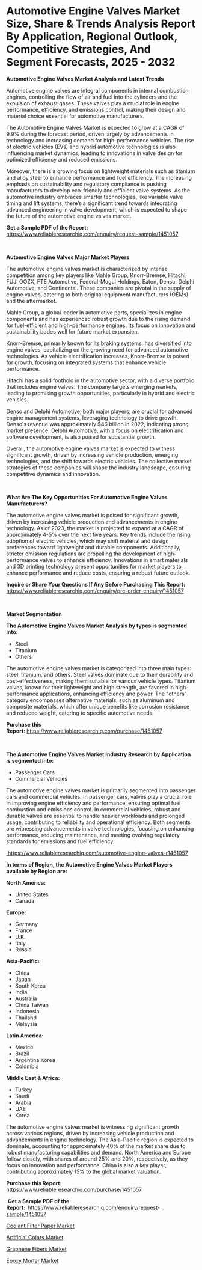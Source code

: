 <p><h1>Automotive Engine Valves Market Size, Share & Trends Analysis Report By Application, Regional Outlook, Competitive Strategies, And Segment Forecasts, 2025 - 2032</h1></p><p><strong>Automotive Engine Valves Market Analysis and Latest Trends</strong></p>
<p><p>Automotive engine valves are integral components in internal combustion engines, controlling the flow of air and fuel into the cylinders and the expulsion of exhaust gases. These valves play a crucial role in engine performance, efficiency, and emissions control, making their design and material choice essential for automotive manufacturers.</p><p>The Automotive Engine Valves Market is expected to grow at a CAGR of 9.9% during the forecast period, driven largely by advancements in technology and increasing demand for high-performance vehicles. The rise of electric vehicles (EVs) and hybrid automotive technologies is also influencing market dynamics, leading to innovations in valve design for optimized efficiency and reduced emissions.</p><p>Moreover, there is a growing focus on lightweight materials such as titanium and alloy steel to enhance performance and fuel efficiency. The increasing emphasis on sustainability and regulatory compliance is pushing manufacturers to develop eco-friendly and efficient valve systems. As the automotive industry embraces smarter technologies, like variable valve timing and lift systems, there’s a significant trend towards integrating advanced engineering in valve development, which is expected to shape the future of the automotive engine valves market.</p></p>
<p><strong>Get a Sample PDF of the Report:&nbsp;</strong> <a href="https://www.reliableresearchiq.com/enquiry/request-sample/1451057?utm_campaign=2101&utm_medium=2&utm_source=Github&utm_content=ia&utm_term=30012025&utm_id=automotive-engine-valves">https://www.reliableresearchiq.com/enquiry/request-sample/1451057</a></p>
<p>&nbsp;</p>
<p><strong>Automotive Engine Valves Major Market Players</strong></p>
<p><p>The automotive engine valves market is characterized by intense competition among key players like Mahle Group, Knorr-Bremse, Hitachi, FUJI OOZX, FTE Automotive, Federal-Mogul Holdings, Eaton, Denso, Delphi Automotive, and Continental. These companies are pivotal in the supply of engine valves, catering to both original equipment manufacturers (OEMs) and the aftermarket.</p><p>Mahle Group, a global leader in automotive parts, specializes in engine components and has experienced robust growth due to the rising demand for fuel-efficient and high-performance engines. Its focus on innovation and sustainability bodes well for future market expansion.</p><p>Knorr-Bremse, primarily known for its braking systems, has diversified into engine valves, capitalizing on the growing need for advanced automotive technologies. As vehicle electrification increases, Knorr-Bremse is poised for growth, focusing on integrated systems that enhance vehicle performance.</p><p>Hitachi has a solid foothold in the automotive sector, with a diverse portfolio that includes engine valves. The company targets emerging markets, leading to promising growth opportunities, particularly in hybrid and electric vehicles.</p><p>Denso and Delphi Automotive, both major players, are crucial for advanced engine management systems, leveraging technology to drive growth. Denso's revenue was approximately $46 billion in 2022, indicating strong market presence. Delphi Automotive, with a focus on electrification and software development, is also poised for substantial growth.</p><p>Overall, the automotive engine valves market is expected to witness significant growth, driven by increasing vehicle production, emerging technologies, and the shift towards electric vehicles. The collective market strategies of these companies will shape the industry landscape, ensuring competitive dynamics and innovation.</p></p>
<p>&nbsp;</p>
<p><strong>What Are The Key Opportunities For Automotive Engine Valves Manufacturers?</strong></p>
<p><p>The automotive engine valves market is poised for significant growth, driven by increasing vehicle production and advancements in engine technology. As of 2023, the market is projected to expand at a CAGR of approximately 4-5% over the next five years. Key trends include the rising adoption of electric vehicles, which may shift material and design preferences toward lightweight and durable components. Additionally, stricter emission regulations are propelling the development of high-performance valves to enhance efficiency. Innovations in smart materials and 3D printing technology present opportunities for market players to enhance performance and reduce costs, ensuring a robust future outlook.</p></p>
<p><strong>Inquire or Share Your Questions If Any Before Purchasing This Report:</strong> <a href="https://www.reliableresearchiq.com/enquiry/pre-order-enquiry/1451057?utm_campaign=2101&utm_medium=2&utm_source=Github&utm_content=ia&utm_term=30012025&utm_id=automotive-engine-valves">https://www.reliableresearchiq.com/enquiry/pre-order-enquiry/1451057</a></p>
<p>&nbsp;</p>
<p><strong>Market Segmentation</strong></p>
<p><strong>The Automotive Engine Valves Market Analysis by types is segmented into:</strong></p>
<p><ul><li>Steel</li><li>Titanium</li><li>Others</li></ul></p>
<p><p>The automotive engine valves market is categorized into three main types: steel, titanium, and others. Steel valves dominate due to their durability and cost-effectiveness, making them suitable for various vehicle types. Titanium valves, known for their lightweight and high strength, are favored in high-performance applications, enhancing efficiency and power. The "others" category encompasses alternative materials, such as aluminum and composite materials, which offer unique benefits like corrosion resistance and reduced weight, catering to specific automotive needs.</p></p>
<p><strong>Purchase this Report:&nbsp;</strong><a href="https://www.reliableresearchiq.com/purchase/1451057?utm_campaign=2101&utm_medium=2&utm_source=Github&utm_content=ia&utm_term=30012025&utm_id=automotive-engine-valves">https://www.reliableresearchiq.com/purchase/1451057</a></p>
<p>&nbsp;</p>
<p><strong>The Automotive Engine Valves Market Industry Research by Application is segmented into:</strong></p>
<p><ul><li>Passenger Cars</li><li>Commercial Vehicles</li></ul></p>
<p><p>The automotive engine valves market is primarily segmented into passenger cars and commercial vehicles. In passenger cars, valves play a crucial role in improving engine efficiency and performance, ensuring optimal fuel combustion and emissions control. In commercial vehicles, robust and durable valves are essential to handle heavier workloads and prolonged usage, contributing to reliability and operational efficiency. Both segments are witnessing advancements in valve technologies, focusing on enhancing performance, reducing maintenance, and meeting evolving regulatory standards for emissions and fuel efficiency.</p></p>
<p><a href="https://www.reliableresearchiq.com/automotive-engine-valves-r1451057?utm_campaign=2101&utm_medium=2&utm_source=Github&utm_content=ia&utm_term=30012025&utm_id=automotive-engine-valves">&nbsp;https://www.reliableresearchiq.com/automotive-engine-valves-r1451057</a></p>
<p><strong>In terms of Region, the Automotive Engine Valves Market Players available by Region are:</strong></p>
<p>
    <p> <strong> North America: </strong>
        <ul>
            <li>United States</li>
            <li>Canada</li>
        </ul>
        </p> 
    <p> <strong> Europe: </strong>
        <ul>
            <li>Germany</li>
            <li>France</li>
            <li>U.K.</li>
            <li>Italy</li>
            <li>Russia</li>
        </ul>
        </p> 
    <p> <strong> Asia-Pacific: </strong>
        <ul>
            <li>China</li>
            <li>Japan</li>
            <li>South Korea</li>
            <li>India</li>
            <li>Australia</li>
            <li>China Taiwan</li>
            <li>Indonesia</li>
            <li>Thailand</li>
            <li>Malaysia</li>
        </ul>
        </p> 
    <p> <strong> Latin America: </strong>
        <ul>
            <li>Mexico</li>
            <li>Brazil</li>
            <li>Argentina Korea</li>
            <li>Colombia</li>
        </ul>
        </p> 
    <p> <strong> Middle East & Africa: </strong>
        <ul>
            <li>Turkey</li>
            <li>Saudi</li>
            <li>Arabia</li>
            <li>UAE</li>
            <li>Korea</li>
        </ul>
    </p>
    </p>
<p><p>The automotive engine valves market is witnessing significant growth across various regions, driven by increasing vehicle production and advancements in engine technology. The Asia-Pacific region is expected to dominate, accounting for approximately 40% of the market share due to robust manufacturing capabilities and demand. North America and Europe follow closely, with shares of around 25% and 20%, respectively, as they focus on innovation and performance. China is also a key player, contributing approximately 15% to the global market valuation.</p></p>
<p><strong>Purchase this Report: </strong><a href="https://www.reliableresearchiq.com/purchase/1451057?utm_campaign=2101&utm_medium=2&utm_source=Github&utm_content=ia&utm_term=30012025&utm_id=automotive-engine-valves">https://www.reliableresearchiq.com/purchase/1451057</a></p>
<p>&nbsp;<strong>Get a Sample PDF of the Report:&nbsp;&nbsp;</strong><a href="https://www.reliableresearchiq.com/enquiry/request-sample/1451057?utm_campaign=2101&utm_medium=2&utm_source=Github&utm_content=ia&utm_term=30012025&utm_id=automotive-engine-valves">https://www.reliableresearchiq.com/enquiry/request-sample/1451057</a></p>
<p><strong></strong></p>
<p><p><a href="https://github.com/benhaeneye/Market-Research-Report-List-1/blob/main/coolant-filter-paper-market.md?utm_campaign=2101&utm_medium=2&utm_source=Github&utm_content=ia&utm_term=30012025&utm_id=automotive-engine-valves">Coolant Filter Paper Market</a></p><p><a href="https://github.com/chikenmhamdi/Market-Research-Report-List-1/blob/main/artificial-colors-market.md?utm_campaign=2101&utm_medium=2&utm_source=Github&utm_content=ia&utm_term=30012025&utm_id=automotive-engine-valves">Artificial Colors Market</a></p><p><a href="https://github.com/mriwacraane/Market-Research-Report-List-1/blob/main/graphene-fibers-market.md?utm_campaign=2101&utm_medium=2&utm_source=Github&utm_content=ia&utm_term=30012025&utm_id=automotive-engine-valves">Graphene Fibers Market</a></p><p><a href="https://github.com/ajatawlasta/Market-Research-Report-List-1/blob/main/epoxy-mortar-market.md?utm_campaign=2101&utm_medium=2&utm_source=Github&utm_content=ia&utm_term=30012025&utm_id=automotive-engine-valves">Epoxy Mortar Market</a></p></p>